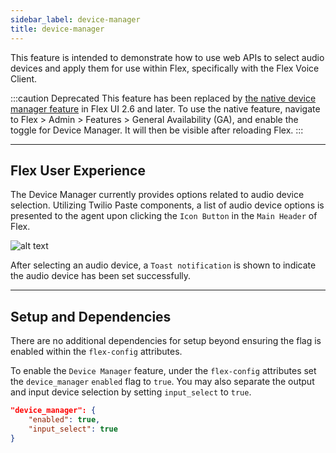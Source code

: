 ```yaml
---
sidebar_label: device-manager
title: device-manager
---
```


This feature is intended to demonstrate how to use web APIs to select audio devices and apply them for use within Flex, specifically with the Flex Voice Client.

:::caution Deprecated
This feature has been replaced by [the native device manager feature](https://www.twilio.com/docs/flex/end-user-guide/initial-audio-device-check#how-do-i-switch-audio-devices-public-beta) in Flex UI 2.6 and later. To use the native feature, navigate to Flex > Admin > Features > General Availability (GA), and enable the toggle for Device Manager. It will then be visible after reloading Flex.
:::

---

## Flex User Experience

The Device Manager currently provides options related to audio device selection. Utilizing Twilio Paste components, a list of audio device options is presented to the agent upon clicking the `Icon Button` in the `Main Header` of Flex.

![alt text](/img/features/device-manager/DeviceManagerMenu.gif)

After selecting an audio device, a `Toast notification` is shown to indicate the audio device has been set successfully.

---

## Setup and Dependencies

There are no additional dependencies for setup beyond ensuring the flag is enabled within the `flex-config` attributes.

To enable the `Device Manager` feature, under the `flex-config` attributes set the `device_manager` `enabled` flag to `true`. You may also separate the output and input device selection by setting `input_select` to `true`.

```json
"device_manager": {
    "enabled": true,
    "input_select": true
}
```
